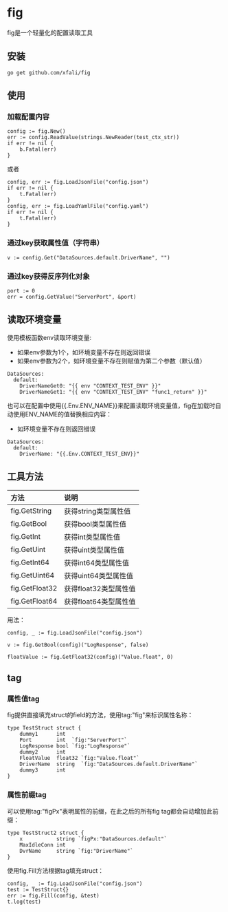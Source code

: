 # fig

fig是一个轻量化的配置读取工具

## 安装
```
go get github.com/xfali/fig
```

## 使用
### 加载配置内容
```
config := fig.New()
err := config.ReadValue(strings.NewReader(test_ctx_str))
if err != nil {
    b.Fatal(err)
}
```
或者
```
config, err := fig.LoadJsonFile("config.json")
if err != nil {
    t.Fatal(err)
}
config, err := fig.LoadYamlFile("config.yaml")
if err != nil {
    t.Fatal(err)
}
```
### 通过key获取属性值（字符串）
```
v := config.Get("DataSources.default.DriverName", "")
```
### 通过key获得反序列化对象
```
port := 0
err = config.GetValue("ServerPort", &port)
```
## 读取环境变量
使用模板函数env读取环境变量:
* 如果env参数为1个，如环境变量不存在则返回错误
* 如果env参数为2个，如环境变量不存在则赋值为第二个参数（默认值）
```
DataSources:
  default:
    DriverNameGet0: "{{ env "CONTEXT_TEST_ENV" }}"
    DriverNameGet1: "{{ env "CONTEXT_TEST_ENV" "func1_return" }}"
```

也可以在配置中使用{{.Env.ENV_NAME}}来配置读取环境变量值，fig在加载时自动使用ENV_NAME的值替换相应内容：
* 如环境变量不存在则返回错误
```
DataSources:
  default:
    DriverName: "{{.Env.CONTEXT_TEST_ENV}}"
```

## 工具方法
|  方法   | 说明  |
|  :----  | :----  |
| fig.GetString  | 获得string类型属性值 |
| fig.GetBool  | 获得bool类型属性值 |
| fig.GetInt  | 获得int类型属性值 |
| fig.GetUint  | 获得uint类型属性值 |
| fig.GetInt64  | 获得int64类型属性值 |
| fig.GetUint64  | 获得uint64类型属性值 |
| fig.GetFloat32  | 获得float32类型属性值 |
| fig.GetFloat64  | 获得float64类型属性值 |

用法：
```
config, _ := fig.LoadJsonFile("config.json")

v := fig.GetBool(config)("LogResponse", false)

floatValue := fig.GetFloat32(config)("Value.float", 0)
```


## tag
### 属性值tag
fig提供直接填充struct的field的方法，使用tag:"fig"来标识属性名称：
```
type TestStruct struct {
	dummy1      int
	Port        int  `fig:"ServerPort"`
	LogResponse bool `fig:"LogResponse"`
	dummy2      int
	FloatValue  float32 `fig:"Value.float"`
	DriverName  string  `fig:"DataSources.default.DriverName"`
	dummy3      int
}
```
### 属性前缀tag
可以使用tag:"figPx"表明属性的前缀，在此之后的所有fig tag都会自动增加此前缀：
```
type TestStruct2 struct {
	x           string `figPx:"DataSources.default"`
	MaxIdleConn int
	DvrName     string `fig:"DriverName"`
}
```
使用fig.Fill方法根据tag填充struct：
```
config, _ := fig.LoadJsonFile("config.json")
test := TestStruct{}
err := fig.Fill(config, &test)
t.log(test)
```